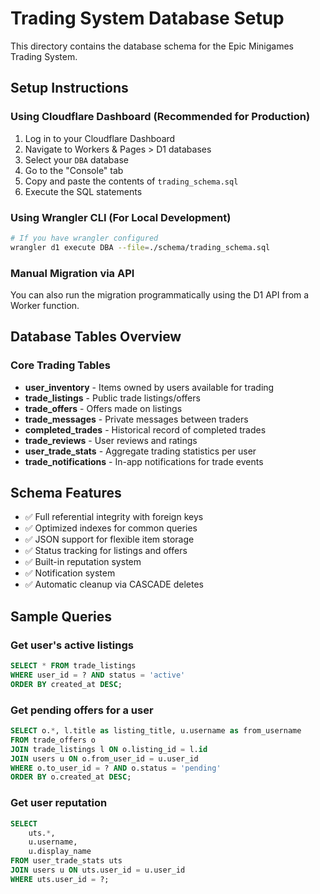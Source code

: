 # Trading System Database Setup

This directory contains the database schema for the Epic Minigames Trading System.

## Setup Instructions

### Using Cloudflare Dashboard (Recommended for Production)

1. Log in to your Cloudflare Dashboard
2. Navigate to Workers & Pages > D1 databases
3. Select your `DBA` database
4. Go to the "Console" tab
5. Copy and paste the contents of `trading_schema.sql`
6. Execute the SQL statements

### Using Wrangler CLI (For Local Development)

```bash
# If you have wrangler configured
wrangler d1 execute DBA --file=./schema/trading_schema.sql
```

### Manual Migration via API

You can also run the migration programmatically using the D1 API from a Worker function.

## Database Tables Overview

### Core Trading Tables

- **user_inventory** - Items owned by users available for trading
- **trade_listings** - Public trade listings/offers
- **trade_offers** - Offers made on listings
- **trade_messages** - Private messages between traders
- **completed_trades** - Historical record of completed trades
- **trade_reviews** - User reviews and ratings
- **user_trade_stats** - Aggregate trading statistics per user
- **trade_notifications** - In-app notifications for trade events

## Schema Features

- ✅ Full referential integrity with foreign keys
- ✅ Optimized indexes for common queries
- ✅ JSON support for flexible item storage
- ✅ Status tracking for listings and offers
- ✅ Built-in reputation system
- ✅ Notification system
- ✅ Automatic cleanup via CASCADE deletes

## Sample Queries

### Get user's active listings
```sql
SELECT * FROM trade_listings
WHERE user_id = ? AND status = 'active'
ORDER BY created_at DESC;
```

### Get pending offers for a user
```sql
SELECT o.*, l.title as listing_title, u.username as from_username
FROM trade_offers o
JOIN trade_listings l ON o.listing_id = l.id
JOIN users u ON o.from_user_id = u.user_id
WHERE o.to_user_id = ? AND o.status = 'pending'
ORDER BY o.created_at DESC;
```

### Get user reputation
```sql
SELECT
    uts.*,
    u.username,
    u.display_name
FROM user_trade_stats uts
JOIN users u ON uts.user_id = u.user_id
WHERE uts.user_id = ?;
```
